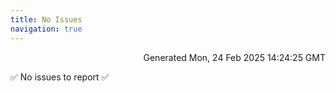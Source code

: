 ```yaml
---
title: No Issues
navigation: true
---
```


<p style="text-align:right;color:#cccs">
Generated Mon, 24 Feb 2025 14:24:25 GMT
</p>
<p>✅ No issues to report ✅</p>



